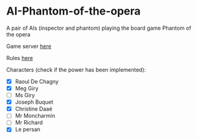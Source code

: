# AI-Phantom-of-the-opera
A pair of AIs (inspector and phantom) playing the board game Phantom of the opera

Game server [here](https://github.com/nlehir/phantom_opera)

Rules [here](http://www.hurricangames.com/datapdf/device/le-fantome-de-l-opera_rules_fr.pdf)


Characters (check if the power has been implemented):  
- [x] Raoul De Chagny
- [x] Meg Giry
- [ ] Ms Giry
- [x] Joseph Buquet
- [x] Christine Daaé
- [ ] Mr Moncharmin
- [ ] Mr Richard
- [x] Le persan
